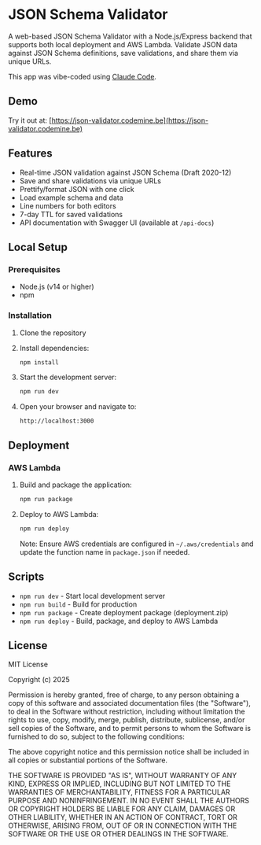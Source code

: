 # JSON Schema Validator

A web-based JSON Schema Validator with a Node.js/Express backend that supports both local deployment and AWS Lambda. Validate JSON data against JSON Schema definitions, save validations, and share them via unique URLs.

This app was vibe-coded using [Claude Code](https://claude.com/claude-code).

## Demo

Try it out at: [https://json-validator.codemine.be](https://json-validator.codemine.be)

## Features

- Real-time JSON validation against JSON Schema (Draft 2020-12)
- Save and share validations via unique URLs
- Prettify/format JSON with one click
- Load example schema and data
- Line numbers for both editors
- 7-day TTL for saved validations
- API documentation with Swagger UI (available at `/api-docs`)

## Local Setup

### Prerequisites

- Node.js (v14 or higher)
- npm

### Installation

1. Clone the repository
2. Install dependencies:
   ```bash
   npm install
   ```

3. Start the development server:
   ```bash
   npm run dev
   ```

4. Open your browser and navigate to:
   ```
   http://localhost:3000
   ```

## Deployment

### AWS Lambda

1. Build and package the application:
   ```bash
   npm run package
   ```

2. Deploy to AWS Lambda:
   ```bash
   npm run deploy
   ```

   Note: Ensure AWS credentials are configured in `~/.aws/credentials` and update the function name in `package.json` if needed.

## Scripts

- `npm run dev` - Start local development server
- `npm run build` - Build for production
- `npm run package` - Create deployment package (deployment.zip)
- `npm run deploy` - Build, package, and deploy to AWS Lambda

## License

MIT License

Copyright (c) 2025

Permission is hereby granted, free of charge, to any person obtaining a copy
of this software and associated documentation files (the "Software"), to deal
in the Software without restriction, including without limitation the rights
to use, copy, modify, merge, publish, distribute, sublicense, and/or sell
copies of the Software, and to permit persons to whom the Software is
furnished to do so, subject to the following conditions:

The above copyright notice and this permission notice shall be included in all
copies or substantial portions of the Software.

THE SOFTWARE IS PROVIDED "AS IS", WITHOUT WARRANTY OF ANY KIND, EXPRESS OR
IMPLIED, INCLUDING BUT NOT LIMITED TO THE WARRANTIES OF MERCHANTABILITY,
FITNESS FOR A PARTICULAR PURPOSE AND NONINFRINGEMENT. IN NO EVENT SHALL THE
AUTHORS OR COPYRIGHT HOLDERS BE LIABLE FOR ANY CLAIM, DAMAGES OR OTHER
LIABILITY, WHETHER IN AN ACTION OF CONTRACT, TORT OR OTHERWISE, ARISING FROM,
OUT OF OR IN CONNECTION WITH THE SOFTWARE OR THE USE OR OTHER DEALINGS IN THE
SOFTWARE.
